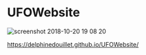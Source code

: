 # UFOWebsite

![screenshot 2018-10-20 19 08 20](https://user-images.githubusercontent.com/38790598/47261736-8cad7f00-d49b-11e8-8198-38b27e163ae5.png)

 https://delphinedouillet.github.io/UFOWebsite/
